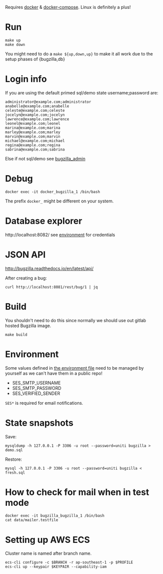 Requires [docker](https://www.docker.com/) &
[docker-compose](https://docs.docker.com/compose/). Linux is definitely a plus!

# Run

	make up
	make down

You might need to do a `make ${up,down,up}` to make it all work due to the
setup phases of {bugzilla,db}

# Login info

If you are using the default primed sql/demo state username;password are:

	administrator@example.com;administrator
	anabelle@example.com;anabelle
	celeste@example.com;celeste
	jocelyn@example.com;jocelyn
	lawrence@example.com;lawrence
	leonel@example.com;leonel
	marina@example.com;marina
	marley@example.com;marley
	marvin@example.com;marvin
	michael@example.com;michael
	regina@example.com;regina
	sabrina@example.com;sabrina

Else if not sql/demo see [bugzilla_admin](bugzilla_admin)

# Debug

	docker exec -it docker_bugzilla_1 /bin/bash

The prefix `docker_` might be different on your system.

# Database explorer

http://localhost:8082/ see [environment](.env) for credentials

# JSON API

<http://bugzilla.readthedocs.io/en/latest/api/>

After creating a bug:

	curl http://localhost:8081/rest/bug/1 | jq

# Build

You shouldn't need to do this since normally we should use out gitlab hosted Bugzilla image.

	make build

# Environment

Some values defined in [the environment file](.env)  need to be managed by
yourself as we can't have them in a public repo!

* SES_SMTP_USERNAME
* SES_SMTP_PASSWORD
* SES_VERIFIED_SENDER

`SES*` is required for email notifications.

# State snapshots

Save:

	mysqldump -h 127.0.0.1 -P 3306 -u root --password=uniti bugzilla > demo.sql

Restore:

	mysql -h 127.0.0.1 -P 3306 -u root --password=uniti bugzilla < fresh.sql

# How to check for mail when in test mode

	docker exec -it bugzilla_bugzilla_1 /bin/bash
	cat data/mailer.testfile

# Setting up AWS ECS

Cluster name is named after branch name.

	ecs-cli configure -c $BRANCH -r ap-southeast-1 -p $PROFILE
	ecs-cli up --keypair $KEYPAIR --capability-iam
